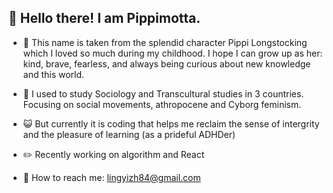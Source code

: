 ## 🍄 Hello there! I am Pippimotta.
- 🧦 This name is taken from the splendid character Pippi Longstocking which I loved so much during my childhood.
  I hope I can grow up as her: kind, brave, fearless, and always being curious about new knowledge and this world.

- 🧠 I used to study Sociology and Transcultural studies in 3 countries. Focusing on social movements, athropocene and Cyborg feminism.
- 😺 But currently it is coding that helps me reclaim the sense of intergrity and the pleasure of learning (as a prideful ADHDer)
- ✏️ Recently working on algorithm and React
- 🍂 How to reach me: lingyizh84@gmail.com


<!---
pippimotta/pippimotta is a ✨ special ✨ repository because its `README.md` (this file) appears on your GitHub profile.
You can click the Preview link to take a look at your changes.
--->
